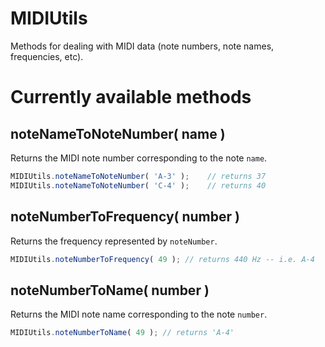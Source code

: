 MIDIUtils
=========

Methods for dealing with MIDI data (note numbers, note names, frequencies, etc).

# Currently available methods

## noteNameToNoteNumber( name )

Returns the MIDI note number corresponding to the note ```name```.


````javascript
MIDIUtils.noteNameToNoteNumber( 'A-3' );    // returns 37
MIDIUtils.noteNameToNoteNumber( 'C-4' );    // returns 40
````

## noteNumberToFrequency( number )

Returns the frequency represented by ```noteNumber```.

````javascript
MIDIUtils.noteNumberToFrequency( 49 ); // returns 440 Hz -- i.e. A-4
````

## noteNumberToName( number )

Returns the MIDI note name corresponding to the note ```number```.

````javascript
MIDIUtils.noteNumberToName( 49 ); // returns 'A-4'
````
